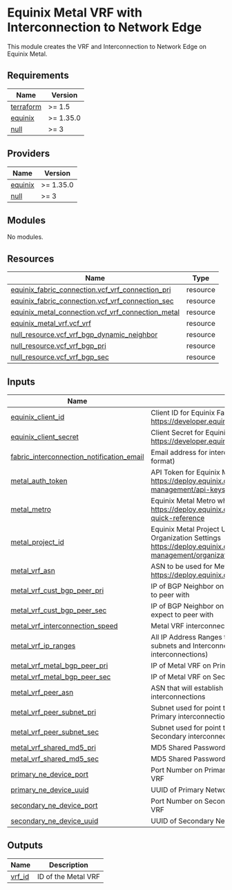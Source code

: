 # Equinix Metal VRF with Interconnection to Network Edge

This module creates the VRF and Interconnection to Network Edge on Equinix Metal.

<!-- BEGIN_TF_DOCS -->
## Requirements

| Name | Version |
|------|---------|
| <a name="requirement_terraform"></a> [terraform](#requirement\_terraform) | >= 1.5 |
| <a name="requirement_equinix"></a> [equinix](#requirement\_equinix) | >= 1.35.0 |
| <a name="requirement_null"></a> [null](#requirement\_null) | >= 3 |

## Providers

| Name | Version |
|------|---------|
| <a name="provider_equinix"></a> [equinix](#provider\_equinix) | >= 1.35.0 |
| <a name="provider_null"></a> [null](#provider\_null) | >= 3 |

## Modules

No modules.

## Resources

| Name | Type |
|------|------|
| [equinix_fabric_connection.vcf_vrf_connection_pri](https://registry.terraform.io/providers/equinix/equinix/latest/docs/resources/fabric_connection) | resource |
| [equinix_fabric_connection.vcf_vrf_connection_sec](https://registry.terraform.io/providers/equinix/equinix/latest/docs/resources/fabric_connection) | resource |
| [equinix_metal_connection.vcf_vrf_connection_metal](https://registry.terraform.io/providers/equinix/equinix/latest/docs/resources/metal_connection) | resource |
| [equinix_metal_vrf.vcf_vrf](https://registry.terraform.io/providers/equinix/equinix/latest/docs/resources/metal_vrf) | resource |
| [null_resource.vcf_vrf_bgp_dynamic_neighbor](https://registry.terraform.io/providers/hashicorp/null/latest/docs/resources/resource) | resource |
| [null_resource.vcf_vrf_bgp_pri](https://registry.terraform.io/providers/hashicorp/null/latest/docs/resources/resource) | resource |
| [null_resource.vcf_vrf_bgp_sec](https://registry.terraform.io/providers/hashicorp/null/latest/docs/resources/resource) | resource |

## Inputs

| Name | Description | Type | Default | Required |
|------|-------------|------|---------|:--------:|
| <a name="input_equinix_client_id"></a> [equinix\_client\_id](#input\_equinix\_client\_id) | Client ID for Equinix Fabric API interaction https://developer.equinix.com/docs?page=/dev-docs/fabric/overview | `string` | n/a | yes |
| <a name="input_equinix_client_secret"></a> [equinix\_client\_secret](#input\_equinix\_client\_secret) | Client Secret for Equinix Fabric API interaction https://developer.equinix.com/docs?page=/dev-docs/fabric/overview | `string` | n/a | yes |
| <a name="input_fabric_interconnection_notification_email"></a> [fabric\_interconnection\_notification\_email](#input\_fabric\_interconnection\_notification\_email) | Email address for interconnection notifications (must be valid email address format) | `string` | n/a | yes |
| <a name="input_metal_auth_token"></a> [metal\_auth\_token](#input\_metal\_auth\_token) | API Token for Equinix Metal API interaction https://deploy.equinix.com/developers/docs/metal/identity-access-management/api-keys/ | `string` | n/a | yes |
| <a name="input_metal_metro"></a> [metal\_metro](#input\_metal\_metro) | Equinix Metal Metro where Metal resources are going to be deployed https://deploy.equinix.com/developers/docs/metal/locations/metros/#metros-quick-reference | `string` | n/a | yes |
| <a name="input_metal_project_id"></a> [metal\_project\_id](#input\_metal\_project\_id) | Equinix Metal Project UUID, can be found in the General Tab of the Organization Settings https://deploy.equinix.com/developers/docs/metal/identity-access-management/organizations/#organization-settings-and-roles | `string` | n/a | yes |
| <a name="input_metal_vrf_asn"></a> [metal\_vrf\_asn](#input\_metal\_vrf\_asn) | ASN to be used for Metal VRF https://deploy.equinix.com/developers/docs/metal/networking/vrf/ | `string` | n/a | yes |
| <a name="input_metal_vrf_cust_bgp_peer_pri"></a> [metal\_vrf\_cust\_bgp\_peer\_pri](#input\_metal\_vrf\_cust\_bgp\_peer\_pri) | IP of BGP Neighbor on Primary Interconnection that Metal VRF should expect to peer with | `string` | n/a | yes |
| <a name="input_metal_vrf_cust_bgp_peer_sec"></a> [metal\_vrf\_cust\_bgp\_peer\_sec](#input\_metal\_vrf\_cust\_bgp\_peer\_sec) | IP of BGP Neighbor on Secondary Interconnection that Metal VRF should expect to peer with | `string` | n/a | yes |
| <a name="input_metal_vrf_interconnection_speed"></a> [metal\_vrf\_interconnection\_speed](#input\_metal\_vrf\_interconnection\_speed) | Metal VRF interconnection speed across Fabric | `number` | n/a | yes |
| <a name="input_metal_vrf_ip_ranges"></a> [metal\_vrf\_ip\_ranges](#input\_metal\_vrf\_ip\_ranges) | All IP Address Ranges to be used by Metal VRF, including Metal VRF Gateway subnets and Interconnection point to point networks (eg /29 to cover two /30 interconnections) | `set(string)` | n/a | yes |
| <a name="input_metal_vrf_metal_bgp_peer_pri"></a> [metal\_vrf\_metal\_bgp\_peer\_pri](#input\_metal\_vrf\_metal\_bgp\_peer\_pri) | IP of Metal VRF on Primary Interconnection for peering with BGP Neighbor | `string` | n/a | yes |
| <a name="input_metal_vrf_metal_bgp_peer_sec"></a> [metal\_vrf\_metal\_bgp\_peer\_sec](#input\_metal\_vrf\_metal\_bgp\_peer\_sec) | IP of Metal VRF on Secondary Interconnection for peering with BGP Neighbor | `string` | n/a | yes |
| <a name="input_metal_vrf_peer_asn"></a> [metal\_vrf\_peer\_asn](#input\_metal\_vrf\_peer\_asn) | ASN that will establish BGP Peering with the Metal VRF across the interconnections | `string` | n/a | yes |
| <a name="input_metal_vrf_peer_subnet_pri"></a> [metal\_vrf\_peer\_subnet\_pri](#input\_metal\_vrf\_peer\_subnet\_pri) | Subnet used for point to point Metal VRF BGP Neighbor connection across the Primary interconnection | `string` | n/a | yes |
| <a name="input_metal_vrf_peer_subnet_sec"></a> [metal\_vrf\_peer\_subnet\_sec](#input\_metal\_vrf\_peer\_subnet\_sec) | Subnet used for point to point Metal VRF BGP Neighbor connection across the Secondary interconnection | `string` | n/a | yes |
| <a name="input_metal_vrf_shared_md5_pri"></a> [metal\_vrf\_shared\_md5\_pri](#input\_metal\_vrf\_shared\_md5\_pri) | MD5 Shared Password for BGP session authentication | `string` | n/a | yes |
| <a name="input_metal_vrf_shared_md5_sec"></a> [metal\_vrf\_shared\_md5\_sec](#input\_metal\_vrf\_shared\_md5\_sec) | MD5 Shared Password for BGP session authentication | `string` | n/a | yes |
| <a name="input_primary_ne_device_port"></a> [primary\_ne\_device\_port](#input\_primary\_ne\_device\_port) | Port Number on Primary Network Edge Device for interconnection to Metal VRF | `number` | n/a | yes |
| <a name="input_primary_ne_device_uuid"></a> [primary\_ne\_device\_uuid](#input\_primary\_ne\_device\_uuid) | UUID of Primary Network Edge Device for interconenction to Metal VRF | `string` | n/a | yes |
| <a name="input_secondary_ne_device_port"></a> [secondary\_ne\_device\_port](#input\_secondary\_ne\_device\_port) | Port Number on Secondary Network Edge Device for interconnection to Metal VRF | `number` | n/a | yes |
| <a name="input_secondary_ne_device_uuid"></a> [secondary\_ne\_device\_uuid](#input\_secondary\_ne\_device\_uuid) | UUID of Secondary Network Edge Device for interconenction to Metal VRF | `string` | n/a | yes |

## Outputs

| Name | Description |
|------|-------------|
| <a name="output_vrf_id"></a> [vrf\_id](#output\_vrf\_id) | ID of the Metal VRF |
<!-- END_TF_DOCS -->
